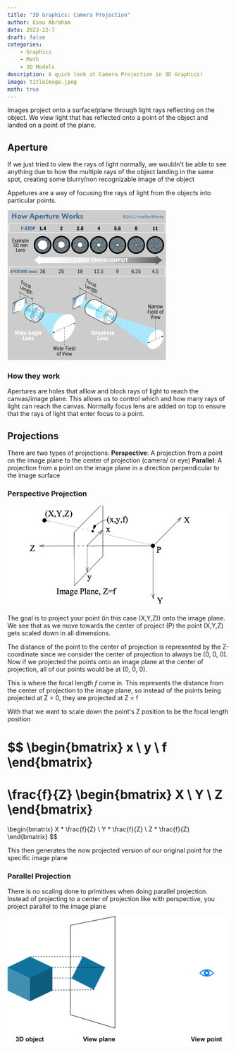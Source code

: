 ```yaml
---
title: "3D Graphics: Camera Projection"
author: Esau Abraham
date: 2023-22-7
draft: false
categories: 
    - Graphics
    - Math
    - 3D Models
description: A quick look at Camera Projection in 3D Graphics!
image: titleImage.jpeg
math: true
---
```



Images project onto a surface/plane through light rays reflecting on the object. We view light that has reflected onto a point of the object and landed on a point of the plane.

## Aperture
If we just tried to view the rays of light normally, we wouldn't be able to see anything due to how the multiple rays of the object landing in the same spot, creating some blurry/non recognizable image of the object

Appetures are a way of focusing the rays of light from the objects into particular points.

![ApetureImage](apeture.png)

### How they work
Apertures are holes that alllow and block rays of light to reach the canvas/image plane. This allows us to control which and how many rays of light can reach the canvas. Normally focus lens are added on top to ensure that the rays of light that enter focus to a point.



## Projections
There are two types of projections:
**Perspective**: A projection from a point on the image plane to the center of projection (camera/ or eye)
**Parallel**: A projection from a point on the image plane in a direction perpendicular to the image surface

### Perspective Projection
![perspective](perspective.png)

The goal is to project your point (in this case (X,Y,Z)) onto the image plane. We see that as we move towards the center of project (P) the point (X,Y,Z) gets scaled down in all dimensions. 

The distance of the point to the center of projection is represented by the Z-coordinate since we consider the center of projection to always be (0, 0, 0). Now if we projected the points onto an image plane at the center of projection, all of our points would be at (0, 0, 0).

This is where the focal length $f$ come in. This represents the distance from the center of projection to the image plane, so instead of the points being projected at Z = 0, they are projected at Z = f

With that we want to scale down the point's Z position to be the focal length position

$$
\begin{bmatrix}
            x \\
            y \\
            f
\end{bmatrix}
=
\frac{f}{Z} 
\begin{bmatrix}
            X \\
            Y \\
            Z
\end{bmatrix}
=
\begin{bmatrix}
            X * \frac{f}{Z} \\
            Y * \frac{f}{Z} \\
            Z * \frac{f}{Z}
\end{bmatrix}
$$

This then generates the now projected version of our original point for the specific image plane

### Parallel Projection

There is no scaling done to primitives when doing parallel projection. Instead of projecting to a center of projection like with perspective, you project parallel to the image plane

![parallel](parallel.png)